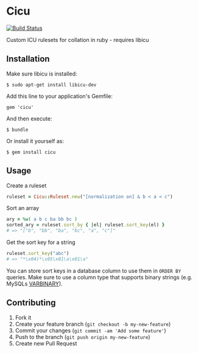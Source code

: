 # Cicu

[![Build Status](https://travis-ci.org/groe/cicu.png?branch=master)](http://travis-ci.org/groe/cicu)

Custom ICU rulesets for collation in ruby - requires libicu

## Installation

Make sure libicu is installed:

    $ sudo apt-get install libicu-dev

Add this line to your application's Gemfile:

    gem 'cicu'

And then execute:

    $ bundle

Or install it yourself as:

    $ gem install cicu

## Usage

Create a ruleset

```ruby
ruleset = Cicu::Ruleset.new("[normalization on] & b < a < c")
```

Sort an array

```ruby
ary = %w( a b c ba bb bc )
sorted_ary = ruleset.sort_by { |el| ruleset.sort_key(el) }
# => "["b", "bb", "ba", "bc", "a", "c"]"
```

Get the sort key for a string

```ruby
ruleset.sort_key("abc")
# => "*\x04)*\x05\x01\a\x01\a"
```

You can store sort keys in a database column to use them in `ORDER BY` queries. Make sure to use a column type that supports binary strings (e.g. MySQLs [VARBINARY](http://dev.mysql.com/doc/refman/5.7/en/binary-varbinary.html)).

## Contributing

1. Fork it
2. Create your feature branch (`git checkout -b my-new-feature`)
3. Commit your changes (`git commit -am 'Add some feature'`)
4. Push to the branch (`git push origin my-new-feature`)
5. Create new Pull Request
